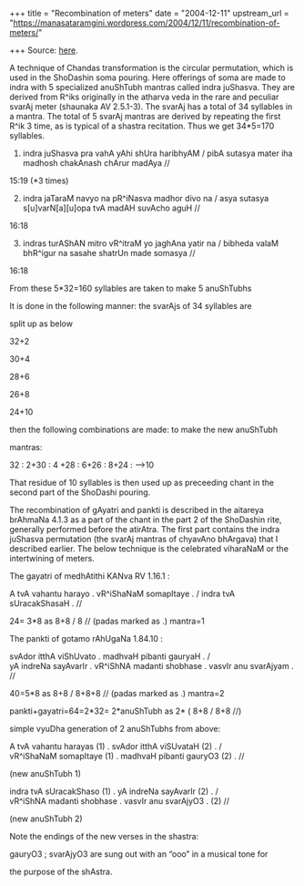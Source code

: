 +++
title = "Recombination of meters"
date = "2004-12-11"
upstream_url = "https://manasataramgini.wordpress.com/2004/12/11/recombination-of-meters/"

+++
Source: [here](https://manasataramgini.wordpress.com/2004/12/11/recombination-of-meters/).

A technique of Chandas transformation is the circular permutation, which
is used in the ShoDashin soma pouring. Here offerings of soma are made
to indra with 5 specialized anuShTubh mantras called indra juShasva.
They are derived from R^iks originally in the atharva veda in the rare
and peculiar svarAj meter (shaunaka AV 2.5.1-3). The svarAj has a total
of 34 syllables in a mantra. The total of 5 svarAj mantras are derived
by repeating the first R^ik 3 time, as is typical of a shastra
recitation. Thus we get 34\*5=170 syllables.

1) indra juShasva pra vahA yAhi shUra haribhyAM / pibA sutasya mater iha
madhosh chakAnash chArur madAya //

15:19 (\*3 times)

2) indra jaTaraM navyo na pR^iNasva madhor divo na / asya sutasya
s\[u\]varN\[a\]\[u\]opa tvA madAH suvAcho aguH //

16:18

3) indras turAShAN mitro vR^itraM yo jaghAna yatir na / bibheda valaM
bhR^igur na sasahe shatrUn made somasya //

16:18

From these 5\*32=160 syllables are taken to make 5 anuShTubhs

It is done in the following manner: the svarAjs of 34 syllables are

split up as below

32+2

30+4

28+6

26+8

24+10

then the following combinations are made: to make the new anuShTubh

mantras:

32 : 2+30 : 4 +28 : 6+26 : 8+24 : —>10

That residue of 10 syllables is then used up as preceeding chant in the
second part of the ShoDashi pouring.

The recombination of gAyatri and pankti is described in the aitareya
brAhmaNa 4.1.3 as a part of the chant in the part 2 of the ShoDashin
rite, generally performed before the atirAtra. The first part contains
the indra juShasva permutation (the svarAj mantras of chyavAno bhArgava)
that I described earlier. The below technique is the celebrated
viharaNaM or the intertwining of meters.

The gayatri of medhAtithi KANva RV 1.16.1 :

A tvA vahantu harayo . vR^iShaNaM somapItaye . / indra tvA sUracakShasaH
. //

24= 3\*8 as 8+8 / 8 // (padas marked as .) mantra=1

The pankti of gotamo rAhUgaNa 1.84.10 :

svAdor itthA viShUvato . madhvaH pibanti gauryaH . /  
yA indreNa sayAvarIr . vR^iShNA madanti shobhase . vasvIr anu svarAjyam
. //

40=5\*8 as 8+8 / 8+8+8 // (padas marked as .) mantra=2

pankti+gayatri=64=2\*32= 2\*anuShTubh as 2\* ( 8+8 / 8+8 //)

simple vyuDha generation of 2 anuShTubhs from above:

A tvA vahantu harayas (1) . svAdor itthA viSUvataH (2) . /  
vR^iShaNaM somapItaye (1) . madhvaH pibanti gauryO3 (2) . //

(new anuShTubh 1)

indra tvA sUracakShaso (1) . yA indreNa sayAvarIr (2) . /  
vR^iShNA madanti shobhase . vasvIr anu svarAjyO3 . (2) //

(new anuShTubh 2)

Note the endings of the new verses in the shastra:

gauryO3 ; svarAjyO3 are sung out with an “ooo” in a musical tone for

the purpose of the shAstra.

